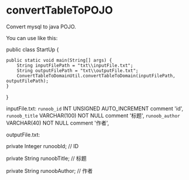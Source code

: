 # convertTableToPOJO
Convert mysql to java POJO.

You can use like this:

public class StartUp {
	
	public static void main(String[] args) {
		String inputFilePath = "txt\\inputFile.txt";
		String outputFilePath = "txt\\outputFile.txt";
		ConvertTableToDomainUtil.convertTableToDomain(inputFilePath, outputFilePath);
	}

}


inputFile.txt:
`runoob_id` INT UNSIGNED AUTO_INCREMENT comment 'id',
`runoob_title` VARCHAR(100) NOT NULL comment '标题',
`runoob_author` VARCHAR(40) NOT NULL comment '作者',

outputFile.txt:

private Integer runoobId; // ID

private String runoobTitle; // 标题

private String runoobAuthor; // 作者
